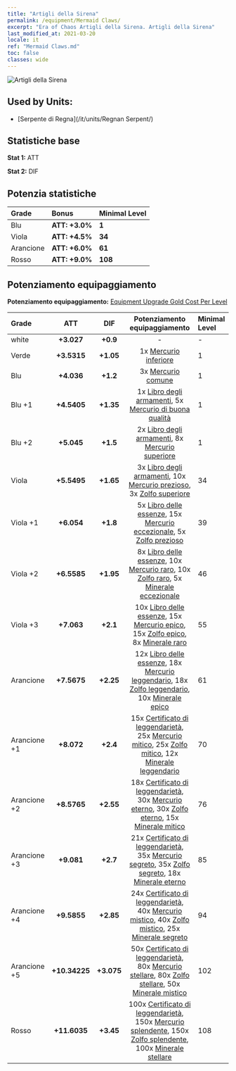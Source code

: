 ```yaml
---
title: "Artigli della Sirena"
permalink: /equipment/Mermaid Claws/
excerpt: "Era of Chaos Artigli della Sirena. Artigli della Sirena"
last_modified_at: 2021-03-20
locale: it
ref: "Mermaid Claws.md"
toc: false
classes: wide
---
```


  ![Artigli della Sirena](/images/e/e_99043.png)

## Used by Units:

* [Serpente di Regna](/it/units/Regnan Serpent/) 


## Statistiche base
 **Stat 1:** ATT

 **Stat 2:** DIF

## Potenzia statistiche

  |     Grade    |   Bonus | Minimal Level | 
  |:-------------|:--------|:--------------| 
  | Blu | **ATT: +3.0%** | **1** | 
  | Viola | **ATT: +4.5%** | **34** | 
  | Arancione | **ATT: +6.0%** | **61** | 
  | Rosso | **ATT: +9.0%** | **108** | 


## Potenziamento equipaggiamento
 **Potenziamento equipaggiamento:** [Equipment Upgrade Gold Cost Per Level](/equipment/EquipmentUpgradeCostPerLevel/) 

  |          Grade      | ATT | DIF | Potenziamento equipaggiamento | Minimal Level |
  |:--------------------|:---------:|:---------:|:----------------:|:--------------|
  | white | **+3.027** | **+0.9** | - | - |
  | Verde | **+3.5315** | **+1.05** | 1x [Mercurio inferiore](/it/Items/mat_2/) | 1 |
  | Blu | **+4.036** | **+1.2** | 3x [Mercurio comune](/it/Items/mat_8/) | 1 |
  | Blu +1 | **+4.5405** | **+1.35** | 1x [Libro degli armamenti](/it/Items/mat_18/), 5x [Mercurio di buona qualità](/it/Items/mat_14/) | 1 |
  | Blu +2 | **+5.045** | **+1.5** | 2x [Libro degli armamenti](/it/Items/mat_25/), 8x [Mercurio superiore](/it/Items/mat_21/) | 1 |
  | Viola | **+5.5495** | **+1.65** | 3x [Libro degli armamenti](/it/Items/mat_32/), 10x [Mercurio prezioso](/it/Items/mat_28/), 3x [Zolfo superiore](/it/Items/mat_22/) | 34 |
  | Viola +1 | **+6.054** | **+1.8** | 5x [Libro delle essenze](/it/Items/mat_39/), 15x [Mercurio eccezionale](/it/Items/mat_35/), 5x [Zolfo prezioso](/it/Items/mat_29/) | 39 |
  | Viola +2 | **+6.5585** | **+1.95** | 8x [Libro delle essenze](/it/Items/mat_46/), 10x [Mercurio raro](/it/Items/mat_42/), 10x [Zolfo raro](/it/Items/mat_43/), 5x [Minerale eccezionale](/it/Items/mat_33/) | 46 |
  | Viola +3 | **+7.063** | **+2.1** | 10x [Libro delle essenze](/it/Items/mat_53/), 15x [Mercurio epico](/it/Items/mat_49/), 15x [Zolfo epico](/it/Items/mat_50/), 8x [Minerale raro](/it/Items/mat_40/) | 55 |
  | Arancione | **+7.5675** | **+2.25** | 12x [Libro delle essenze](/it/Items/mat_60/), 18x [Mercurio leggendario](/it/Items/mat_56/), 18x [Zolfo leggendario](/it/Items/mat_57/), 10x [Minerale epico](/it/Items/mat_47/) | 61 |
  | Arancione +1 | **+8.072** | **+2.4** | 15x [Certificato di leggendarietà](/it/Items/mat_67/), 25x [Mercurio mitico](/it/Items/mat_63/), 25x [Zolfo mitico](/it/Items/mat_64/), 12x [Minerale leggendario](/it/Items/mat_54/) | 70 |
  | Arancione +2 | **+8.5765** | **+2.55** | 18x [Certificato di leggendarietà](/it/Items/mat_74/), 30x [Mercurio eterno](/it/Items/mat_70/), 30x [Zolfo eterno](/it/Items/mat_71/), 15x [Minerale mitico](/it/Items/mat_61/) | 76 |
  | Arancione +3 | **+9.081** | **+2.7** | 21x [Certificato di leggendarietà](/it/Items/mat_81/), 35x [Mercurio segreto](/it/Items/mat_77/), 35x [Zolfo segreto](/it/Items/mat_78/), 18x [Minerale eterno](/it/Items/mat_68/) | 85 |
  | Arancione +4 | **+9.5855** | **+2.85** | 24x [Certificato di leggendarietà](/it/Items/mat_88/), 40x [Mercurio mistico](/it/Items/mat_84/), 40x [Zolfo mistico](/it/Items/mat_85/), 25x [Minerale segreto](/it/Items/mat_75/) | 94 |
  | Arancione +5 | **+10.34225** | **+3.075** | 50x [Certificato di leggendarietà](/it/Items/mat_95/), 80x [Mercurio stellare](/it/Items/mat_91/), 80x [Zolfo stellare](/it/Items/mat_92/), 50x [Minerale mistico](/it/Items/mat_82/) | 102 |
  | Rosso | **+11.6035** | **+3.45** | 100x [Certificato di leggendarietà](/it/Items/mat_102/), 150x [Mercurio splendente](/it/Items/mat_98/), 150x [Zolfo splendente](/it/Items/mat_99/), 100x [Minerale stellare](/it/Items/mat_89/) | 108 |

